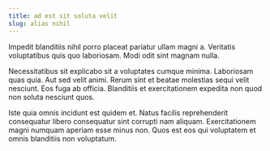 ```yaml
---
title: ad est sit soluta velit
slug: alias nihil
---
```


Impedit blanditiis nihil porro placeat pariatur ullam magni a. Veritatis voluptatibus quis quo laboriosam. Modi odit sint magnam nulla.

Necessitatibus sit explicabo sit a voluptates cumque minima. Laboriosam quas quia. Aut sed velit animi. Rerum sint et beatae molestias sequi velit nesciunt. Eos fuga ab officia. Blanditiis et exercitationem expedita non quod non soluta nesciunt quos.

Iste quia omnis incidunt est quidem et. Natus facilis reprehenderit consequatur libero consequatur sint corrupti nam aliquam. Exercitationem magni numquam aperiam esse minus non. Quos est eos qui voluptatem et omnis blanditiis non voluptatum.
